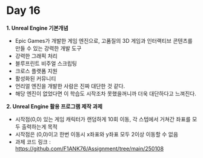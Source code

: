 # Day 16
**1. Unreal Engine 기본개념**

- Epic Games가 개발한 게임 엔진으로, 고품질의 3D 게임과 인터랙티브 콘텐츠를 만들 수 있는 강력한 개발 도구
- 강력한 그래픽 처리
- 블루프린트 비주얼 스크립팅
- 크로스 플랫폼 지원
- 활성화된 커뮤니티
- 언리얼 엔진을 개발한 사람은 진짜 대단한 것 같다.
- 해당 엔진이 없었다면 이 학습도 시작조차 못했을꺼니까 더욱 대단하다고 느껴진다.
  
**2. Unreal Engine 활용 프로그램 제작 과제**

- 시작점(0,0) 있는 게임 캐릭터가 랜덤하게 10회 이동, 각 스텝에서 거쳐간 좌표를 모두 출력하는게 목적
- 시작점은 (0,0)이고 한번 이동시 x좌표와 y좌표 모두 2이상 이동할 수 없음
- 과제 코드 링크 : https://github.com/F1ANK76/Assignment/tree/main/250108

